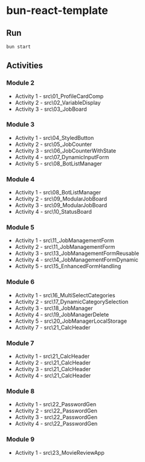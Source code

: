 # bun-react-template

## Run

```bash
bun start
```

## Activities

### Module 2

- Activity 1 - src\01_ProfileCardComp
- Activity 2 - src\02_VariableDisplay
- Activity 3 - src\03_JobBoard

### Module 3

- Activity 1 - src\04_StyledButton
- Activity 2 - src\05_JobCounter
- Activity 3 - src\06_JobCounterWithState
- Activity 4 - src\07_DynamicInputForm
- Activity 5 - src\08_BotListManager

### Module 4

- Activity 1 - src\08_BotListManager
- Activity 2 - src\09_ModularJobBoard
- Activity 3 - src\09_ModularJobBoard
- Activity 4 - src\10_StatusBoard

### Module 5

- Activity 1 - src\11_JobManagementForm
- Activity 2 - src\11_JobManagementForm
- Activity 3 - src\13_JobManagementFormReusable
- Activity 4 - src\14_JobManagementFormDynamic
- Activity 5 - src\15_EnhancedFormHandling

### Module 6

- Activity 1 - src\16_MultiSelectCategories
- Activity 2 - src\17_DynamicCategorySelection
- Activity 3 - src\18_JobManager
- Activity 4 - src\19_JobManagerDelete
- Activity 5 - src\20_JobManagerLocalStorage
- Activity 7 - src\21_CalcHeader

### Module 7

- Activity 1 - src\21_CalcHeader
- Activity 2 - src\21_CalcHeader
- Activity 3 - src\21_CalcHeader
- Activity 4 - src\21_CalcHeader

### Module 8

- Activity 1 - src\22_PasswordGen
- Activity 2 - src\22_PasswordGen
- Activity 3 - src\22_PasswordGen
- Activity 4 - src\22_PasswordGen

### Module 9

- Activity 1 - src\23_MovieReviewApp
